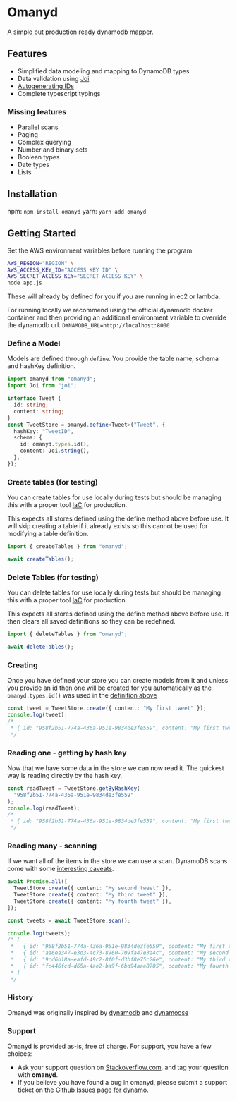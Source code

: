 # Omanyd

A simple but production ready dynamodb mapper.

## Features

- Simplified data modeling and mapping to DynamoDB types
- Data validation using [Joi](https://joi.dev/)
- [Autogenerating IDs](#Creating)
- Complete typescript typings

### Missing features

- Parallel scans
- Paging
- Complex querying
- Number and binary sets
- Boolean types
- Date types
- Lists

## Installation

npm: `npm install omanyd`
yarn: `yarn add omanyd`

## Getting Started

Set the AWS environment variables before running the program

```bash
AWS_REGION="REGION" \
AWS_ACCESS_KEY_ID="ACCESS KEY ID" \
AWS_SECRET_ACCESS_KEY="SECRET ACCESS KEY" \
node app.js
```

These will already by defined for you if you are running in ec2 or lambda.

For running locally we recommend using the official dynamodb docker container and then providing
an additional environment variable to override the dynamodb url. `DYNAMODB_URL=http://localhost:8000`

### Define a Model

Models are defined through `define`. You provide the table name, schema and hashKey definition.

```ts
import omanyd from "omanyd";
import Joi from "joi";

interface Tweet {
  id: string;
  content: string;
}
const TweetStore = omanyd.define<Tweet>("Tweet", {
  hashKey: "TweetID",
  schema: {
    id: omanyd.types.id(),
    content: Joi.string(),
  },
});
```

### Create tables (for testing)

You can create tables for use locally during tests but should be managing this with a proper tool
[IaC](https://en.wikipedia.org/wiki/Infrastructure_as_code) for production.

This expects all stores defined using the define method above before use. It will skip creating a
table if it already exists so this cannot be used for modifying a table definition.

```js
import { createTables } from "omanyd";

await createTables();
```

### Delete Tables (for testing)

You can delete tables for use locally during tests but should be managing this with a proper tool
[IaC](https://en.wikipedia.org/wiki/Infrastructure_as_code) for production.

This expects all stores defined using the define method above before use. It then clears all saved
definitions so they can be redefined.

```ts
import { deleteTables } from "omanyd";

await deleteTables();
```

### Creating

Once you have defined your store you can create models from it and unless you provide an id then one
will be created for you automatically as the `omanyd.types.id()` was used in the [definition above](#Define%20a%20model)

```ts
const tweet = TweetStore.create({ content: "My first tweet" });
console.log(tweet);
/*
 * { id: "958f2b51-774a-436a-951e-9834de3fe559", content: "My first tweet"  }
 */
```

### Reading one - getting by hash key

Now that we have some data in the store we can now read it. The quickest way is reading directly by the hash key.

```ts
const readTweet = TweetStore.getByHashKey(
  "958f2b51-774a-436a-951e-9834de3fe559"
);
console.log(readTweet);
/*
 * { id: "958f2b51-774a-436a-951e-9834de3fe559", content: "My first tweet"  }
 */
```

### Reading many - scanning

If we want all of the items in the store we can use a scan. DynamoDB scans come with some [interesting caveats](https://docs.aws.amazon.com/amazondynamodb/latest/APIReference/API_Scan.html).

```ts
await Promise.all([
  TweetStore.create({ content: "My second tweet" }),
  TweetStore.create({ content: "My third tweet" }),
  TweetStore.create({ content: "My fourth tweet" }),
]);

const tweets = await TweetStore.scan();

console.log(tweets);
/* [
 *   { id: "958f2b51-774a-436a-951e-9834de3fe559", content: "My first tweet"  },
 *   { id: "aa6ea347-e3d3-4c73-8960-709fa47e3a4c", content: "My second tweet"  },
 *   { id: "9cd6b18a-eafd-49c2-8f0f-d3bf8e75c26e", content: "My third tweet"  },
 *   { id: "fc446fcd-d65a-4ae2-ba9f-6bd94aae8705", content: "My fourth tweet"  }
 * ]
 */
```

### History

Omanyd was originally inspired by [dynamodb](https://www.npmjs.com/package/dynamodb) and [dynamoose](https://www.npmjs.com/package/dynamoose)

### Support

Omanyd is provided as-is, free of charge. For support, you have a few choices:

- Ask your support question on [Stackoverflow.com](http://stackoverflow.com), and tag your question with **omanyd**.
- If you believe you have found a bug in omanyd, please submit a support ticket on the [Github Issues page for dynamo](http://github.com/tgandrews/omanyd/issues).
